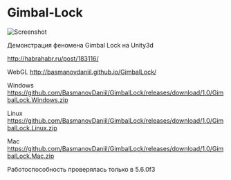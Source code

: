 Gimbal-Lock
===========
![Screenshot](http://habrastorage.org/storage2/ec3/09f/b74/ec309fb74e342b35166a4be332670df6.png)

Демонстрация феномена Gimbal Lock на Unity3d

http://habrahabr.ru/post/183116/

WebGL http://basmanovdaniil.github.io/GimbalLock/

Windows https://github.com/BasmanovDaniil/GimbalLock/releases/download/1.0/GimbalLock.Windows.zip

Linux https://github.com/BasmanovDaniil/GimbalLock/releases/download/1.0/GimbalLock.Linux.zip

Mac https://github.com/BasmanovDaniil/GimbalLock/releases/download/1.0/GimbalLock.Mac.zip

Работоспособность проверялась только в 5.6.0f3

